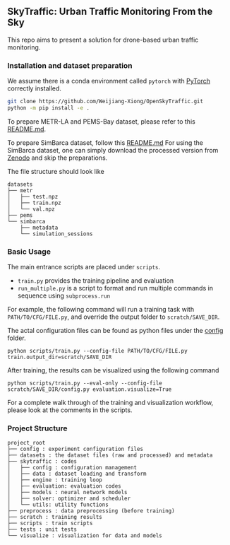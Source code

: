 ## SkyTraffic: Urban Traffic Monitoring From the Sky

This repo aims to present a solution for drone-based urban traffic monitoring.

### Installation and dataset preparation

We assume there is a conda environment called `pytorch` with [PyTorch](https://pytorch.org/get-started/locally/) correctly installed.

```bash
git clone https://github.com/Weijiang-Xiong/OpenSkyTraffic.git
python -m pip install -e .
```

To prepare METR-LA and PEMS-Bay dataset, please refer to this [README.md](preprocess/metr-style/README.md).

To prepare SimBarca dataset, follow this [README.md](preprocess/simbarca/README.md)
For using the SimBarca dataset, one can simply download the processed version from [Zenodo](https://zenodo.org/records/17159241) and skip the preparations. 

The file structure should look like
```
datasets
├── metr 
│   ├── test.npz
│   ├── train.npz
│   └── val.npz
├── pems
└── simbarca 
    ├── metadata
    └── simulation_sessions
```

### Basic Usage

The main entrance scripts are placed under `scripts`.

* `train.py` provides the training pipeline and evaluation
* `run_multiple.py` is a script to format and run multiple commands in sequence using `subprocess.run`

For example, the following command will run a training task with `PATH/TO/CFG/FILE.py`, and override the output folder to `scratch/SAVE_DIR`.

The actal configuration files can be found as python files under the [config](./config) folder. 

```
python scripts/train.py --config-file PATH/TO/CFG/FILE.py train.output_dir=scratch/SAVE_DIR
```

After training, the results can be visualized using the following command

```
python scripts/train.py --eval-only --config-file scratch/SAVE_DIR/config.py evaluation.visualize=True
```

For a complete walk through of the training and visualization workflow, please look at the comments in the scripts.

### Project Structure

```text
project_root
├── config : experiment configuration files
├── datasets : the dataset files (raw and processed) and metadata
├── skytraffic : codes
│   ├── config : configuration management
│   ├── data : dataset loading and transform
│   ├── engine : training loop
│   ├── evaluation: evaluation codes
│   ├── models : neural network models
│   ├── solver: optimizer and scheduler
│   └── utils: utility functions
├── preprocess : data preprocessing (before training)
├── scratch : training results
├── scripts : train scripts
├── tests : unit tests
└── visualize : visualization for data and models
```